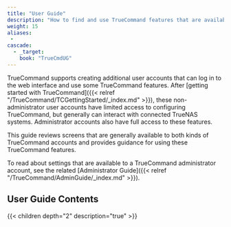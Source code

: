 ```yaml
---
title: "User Guide"
description: "How to find and use TrueCommand features that are available to any user account."
weight: 15
aliases:
 -
cascade:
  - _target:
    book: "TrueCmdUG"
---
```


TrueCommand supports creating additional user accounts that can log in to the web interface and use some TrueCommand features.
After [getting started with TrueCommand]({{< relref "/TrueCommand/TCGettingStarted/_index.md" >}}), these non-administrator user accounts have limited access to configuring TrueCommand, but generally can interact with connected TrueNAS systems.
Administrator accounts also have full access to these features.

This guide reviews screens that are generally available to both kinds of TrueCommand accounts and provides guidance for using these TrueCommand features.

To read about settings that are available to a TrueCommand administrator account, see the related [Administrator Guide]({{< relref "/TrueCommand/AdminGuide/_index.md" >}}).

<div class="noprint">

## User Guide Contents

{{< children depth="2" description="true" >}}

</div>
